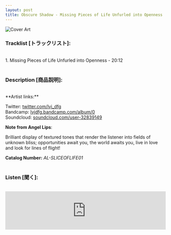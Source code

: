 ```yaml
---
layout: post
title: Obscure Shadow - Missing Pieces of Life Unfurled into Openness
---
```


![Cover Art]({{site.baseurl}}/assets/images/MissingPieces-Cover.jpg)


### Tracklist [トラックリスト]:
<br/>
1. Missing Pieces of Life Unfurled into Openness - 20:12 <br/><br/>

### Description [商品説明]:
<br/>
**Artist links:**

Twitter: [twitter.com/lvj_dfg](twitter.com/lvj_dfg) <br/>
Bandcamp: [lvjdfg.bandcamp.com/album/0](lvjdfg.bandcamp.com/album/0) <br/>
Soundcloud: [soundcloud.com/user-32839149](soundcloud.com/user-328391493)

**Note from Angel Lips**:

Brilliant display of textured tones that render the listener into fields of unknown bliss; opportunities await you, the world awaits you, live in love and look for lines of flight!

**Catalog Number:** _AL-SLICEOFLIFE01_ <br/><br/>

### Listen [聞く]:
<br/>
<iframe style="border: 0; width: 100%; height: 120px;" src="https://bandcamp.com/EmbeddedPlayer/album=3335428209/size=large/bgcol=ffffff/linkcol=333333/tracklist=false/artwork=small/transparent=true/" seamless><a href="https://angellips.bandcamp.com/album/missing-pieces-of-life-unfurled-into-openness">Missing Pieces of Life Unfurled into Openness by Obscure Shadow</a></iframe>

<br/><br/>
